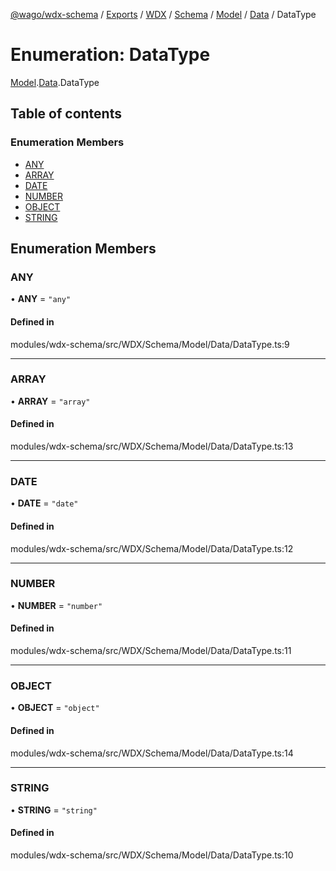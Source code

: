 [@wago/wdx-schema](../README.md) / [Exports](../modules.md) / [WDX](../modules/WDX.md) / [Schema](../modules/WDX.Schema.md) / [Model](../modules/WDX.Schema.Model.md) / [Data](../modules/WDX.Schema.Model.Data.md) / DataType

# Enumeration: DataType

[Model](../modules/WDX.Schema.Model.md).[Data](../modules/WDX.Schema.Model.Data.md).DataType

## Table of contents

### Enumeration Members

- [ANY](WDX.Schema.Model.Data.DataType.md#any)
- [ARRAY](WDX.Schema.Model.Data.DataType.md#array)
- [DATE](WDX.Schema.Model.Data.DataType.md#date)
- [NUMBER](WDX.Schema.Model.Data.DataType.md#number)
- [OBJECT](WDX.Schema.Model.Data.DataType.md#object)
- [STRING](WDX.Schema.Model.Data.DataType.md#string)

## Enumeration Members

### ANY

• **ANY** = ``"any"``

#### Defined in

modules/wdx-schema/src/WDX/Schema/Model/Data/DataType.ts:9

___

### ARRAY

• **ARRAY** = ``"array"``

#### Defined in

modules/wdx-schema/src/WDX/Schema/Model/Data/DataType.ts:13

___

### DATE

• **DATE** = ``"date"``

#### Defined in

modules/wdx-schema/src/WDX/Schema/Model/Data/DataType.ts:12

___

### NUMBER

• **NUMBER** = ``"number"``

#### Defined in

modules/wdx-schema/src/WDX/Schema/Model/Data/DataType.ts:11

___

### OBJECT

• **OBJECT** = ``"object"``

#### Defined in

modules/wdx-schema/src/WDX/Schema/Model/Data/DataType.ts:14

___

### STRING

• **STRING** = ``"string"``

#### Defined in

modules/wdx-schema/src/WDX/Schema/Model/Data/DataType.ts:10
